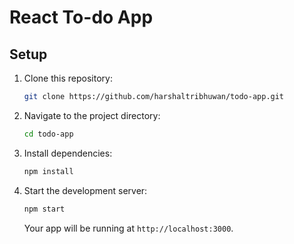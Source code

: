 # React To-do App

## Setup

1. Clone this repository:

    ```bash
    git clone https://github.com/harshaltribhuwan/todo-app.git
    ```

2. Navigate to the project directory:

    ```bash
    cd todo-app
    ```

3. Install dependencies:

    ```bash
    npm install
    ```

4. Start the development server:

    ```bash
    npm start
    ```

    Your app will be running at `http://localhost:3000`.
